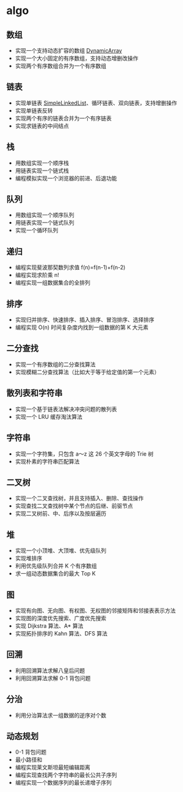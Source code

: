 # algo

## 数组
- 实现一个支持动态扩容的数组 [DynamicArray](src/array/DynamicArray.java)
- 实现一个大小固定的有序数组，支持动态增删改操作 
- 实现两个有序数组合并为一个有序数组

## 链表
- 实现单链表 [SimpleLinkedList](src/linkedList/SimpleLinkedList.java)、循环链表、双向链表，支持增删操作
- 实现单链表反转
- 实现两个有序的链表合并为一个有序链表
- 实现求链表的中间结点

## 栈
- 用数组实现一个顺序栈
- 用链表实现一个链式栈
- 编程模拟实现一个浏览器的前进、后退功能

## 队列
- 用数组实现一个顺序队列
- 用链表实现一个链式队列
- 实现一个循环队列

## 递归
- 编程实现斐波那契数列求值 f(n)=f(n-1)+f(n-2)
- 编程实现求阶乘 n!
- 编程实现一组数据集合的全排列

## 排序
- 实现归并排序、快速排序、插入排序、冒泡排序、选择排序 
- 编程实现 O(n) 时间复杂度内找到一组数据的第 K 大元素

## 二分查找
- 实现一个有序数组的二分查找算法
- 实现模糊二分查找算法（比如大于等于给定值的第一个元素）

## 散列表和字符串
- 实现一个基于链表法解决冲突问题的散列表
- 实现一个 LRU 缓存淘汰算法

## 字符串 
- 实现一个字符集，只包含 a～z 这 26 个英文字母的 Trie 树
- 实现朴素的字符串匹配算法

## 二叉树
- 实现一个二叉查找树，并且支持插入、删除、查找操作
- 实现查找二叉查找树中某个节点的后继、前驱节点
- 实现二叉树前、中、后序以及按层遍历

## 堆
- 实现一个小顶堆、大顶堆、优先级队列
- 实现堆排序
- 利用优先级队列合并 K 个有序数组
- 求一组动态数据集合的最大 Top K

## 图
- 实现有向图、无向图、有权图、无权图的邻接矩阵和邻接表表示方法 
- 实现图的深度优先搜索、广度优先搜索
- 实现 Dijkstra 算法、A* 算法
- 实现拓扑排序的 Kahn 算法、DFS 算法

## 回溯
- 利用回溯算法求解八皇后问题
- 利用回溯算法求解 0-1 背包问题

## 分治
- 利用分治算法求一组数据的逆序对个数

## 动态规划
- 0-1 背包问题
- 最小路径和
- 编程实现莱文斯坦最短编辑距离
- 编程实现查找两个字符串的最长公共子序列
- 编程实现一个数据序列的最长递增子序列

